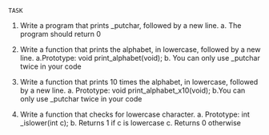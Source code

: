 	TASK
1. Write a program that prints _putchar, followed by a new line.
a. The program should return 0

2. Write a function that prints the alphabet, in lowercase, followed by a new line.
a.Prototype: void print_alphabet(void);
b. You can only use _putchar twice in your code

3. Write a function that prints 10 times the alphabet, in lowercase, followed by a new line.
a. Prototype: void print_alphabet_x10(void);
b.You can only use _putchar twice in your code

4. Write a function that checks for lowercase character.
a. Prototype: int _islower(int c);
b. Returns 1 if c is lowercase
c. Returns 0 otherwise
